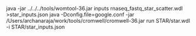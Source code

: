 java -jar ../../../tools/womtool-36.jar inputs rnaseq_fastq_star_scatter.wdl >star_inputs.json
java -Dconfig.file=google.conf -jar /Users/archanaraja/work/tools/cromwell/cromwell-36.jar run STAR/star.wdl -i STAR/star_inputs.json
